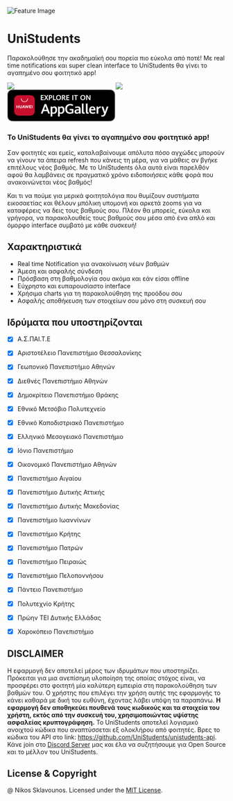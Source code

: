 ![Feature Image](https://user-images.githubusercontent.com/25327910/92993140-3cf55800-f4f8-11ea-8074-cbe75bdade00.png)

# UniStudents

Παρακολούθησε την ακαδημαϊκή σου πορεία πιο εύκολα από ποτέ! Με real time notifications και super clean interface το UniStudents θα γίνει το αγαπημένο σου φοιτητικό app! 

<a href="https://play.google.com/store/apps/details?id=com.unipi.students"><img src="https://user-images.githubusercontent.com/25327910/92142269-3db52c80-ee1c-11ea-845f-30af6c349cb5.png" width="250" align="left"></a>

<a href="https://apps.apple.com/us/app/id1523994357"><img src="https://user-images.githubusercontent.com/25327910/92141891-bb2c6d00-ee1b-11ea-91fa-ed0cd29e2ccc.png" width="250" align="left"></a>

<a href="https://appgallery.huawei.com/#/app/C102925061"><img src="resources/store icons/app gallery logo.png" width="250"></a>

### Το UniStudents θα γίνει το αγαπημένο σου φοιτητικό app!

Σαν φοιτητές και εμείς, καταλαβαίνουμε απόλυτα πόσο αγχώδες μπορούν να γίνουν τα άπειρα refresh που κάνεις τη μέρα, για να μάθεις αν βγήκε επιτέλους νέος βαθμός.
Με το UniStudents όλα αυτά είναι παρελθόν αφού θα λαμβάνεις σε πραγματικό χρόνο ειδοποιήσεις κάθε φορά που ανακοινώνεται νέος βαθμός!

Και τι να πούμε για μερικά φοιτητολόγια που θυμίζουν συστήματα εικοσαετίας και θέλουν μπόλικη υπομονή και αρκετά zooms για να καταφέρεις να δεις τους βαθμούς σου.
Πλέον θα μπορείς, εύκολα και γρήγορα, να παρακολουθείς τους βαθμούς σου μέσα από ένα απλό και όμορφο interface συμβατό με κάθε συσκευή!

## Χαρακτηριστικά
- Real time Notification για ανακοίνωση νέων βαθμών
- Άμεση και ασφαλής σύνδεση
- Πρόσβαση στη βαθμολογία σου ακόμα και εάν είσαι offline
- Εύχρηστο και ευπαρουσίαστο interface
- Χρήσιμα charts για τη παρακολούθηση της προόδου σου
- Ασφαλής αποθήκευση των στοιχείων σου μόνο στη συσκευή σου

## Ιδρύματα που υποστηρίζονται

- [x] Α.Σ.ΠΑΙ.Τ.Ε
- [x] Αριστοτέλειο Πανεπιστήμιο Θεσσαλονίκης
- [x] Γεωπονικό Πανεπιστήμιο Αθηνών
- [x] Διεθνές Πανεπιστήμιο Αθηνών
- [x] Δημοκρίτειο Πανεπιστήμιο Θράκης
- [x] Εθνικό Μετσόβιο Πολυτεχνείο
- [x] Εθνικό Καποδιστριακό Πανεπιστήμιο
- [x] Ελληνικό Μεσογειακό Πανεπιστήμιο
- [x] Ιόνιο Πανεπιστήμιο
- [x] Οικονομικό Πανεπιστήμιο Αθηνών
- [x] Πανεπιστήμιο Αιγαίου
- [x] Πανεπιστήμιο Δυτικής Αττικής
- [x] Πανεπιστήμιο Δυτικής Μακεδονίας
- [x] Πανεπιστήμιο Ιωαννίνων
- [x] Πανεπιστήμιο Κρήτης
- [x] Πανεπιστήμιο Πατρών
- [x] Πανεπιστήμιο Πειραιώς
- [x] Πανεπιστήμιο Πελοποννήσου
- [x] Πάντειο Πανεπιστήμιο
- [x] Πολυτεχνίο Κρήτης
- [x] Πρώην ΤΕΙ Δυτικής Ελλάδας
- [x] Χαροκόπειο Πανεπιστήμιο


## DISCLAIMER
Η εφαρμογή δεν αποτελεί μέρος των ιδρυμάτων που υποστηρίζει. Πρόκειται για μια ανεπίσημη υλοποίηση της οποίας στόχος είναι, να προσφέρει στο φοιτητή μία καλύτερη εμπειρία στη παρακολούθηση των βαθμών του. Ο χρήστης που επιλέγει την χρήση αυτής της εφαρμογής το κάνει καθαρά με δική του ευθύνη, έχοντας λάβει υπόψη τα παραπάνω. **Η εφαρμογή δεν αποθηκεύει πουθενά τους κωδικούς και τα στοιχεία του χρήστη, εκτός από την συσκευή του, χρησιμοποιώντας υψίστης ασφαλείας κρυπτογράφηση.** Το UniStudents αποτελεί λογισμικό ανοιχτού κώδικα που αναπτύσσεται εξ ολοκλήρου από φοιτητές. Βρες το κώδικα του API στο link: https://github.com/UniStudents/unistudents-api. Κάνε join στο [Discord Server](https://discord.gg/XR5g6DCpgT) μας και έλα να συζητήσουμε για Open Source και το μέλλον του UniStudents.

## License & Copyright

@ Nikos Sklavounos. Licensed under the [MIT License](LICENSE).
